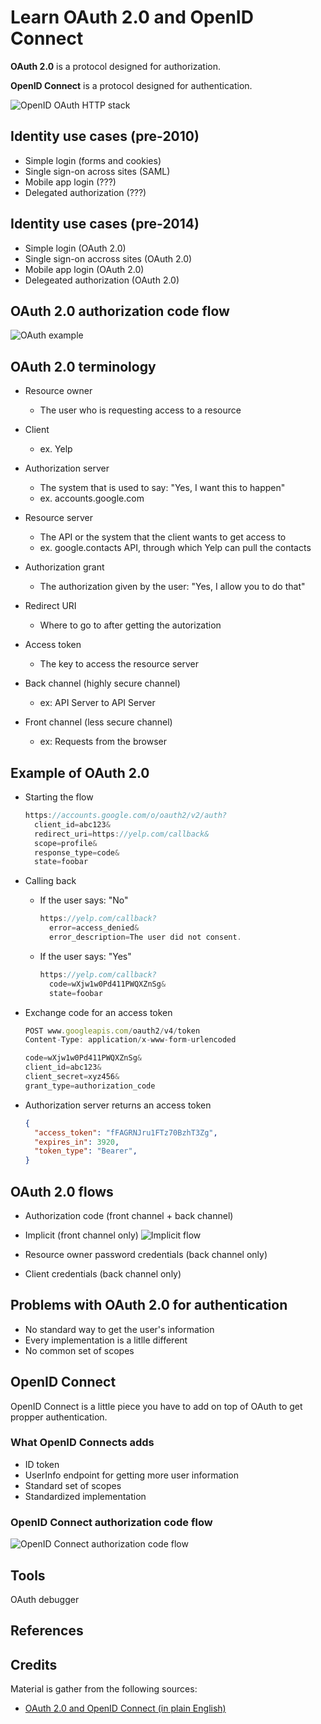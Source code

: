 # Learn OAuth 2.0 and OpenID Connect

**OAuth 2.0** is a protocol designed for authorization.

**OpenID Connect** is a protocol designed for authentication.

![OpenID OAuth HTTP stack](.attachments/openid-oauth-http-stack.png)

## Identity use cases (pre-2010)

- Simple login (forms and cookies)
- Single sign-on across sites (SAML)
- Mobile app login (???)
- Delegated authorization (???)

## Identity use cases (pre-2014)

- Simple login (OAuth 2.0)
- Single sign-on accross sites (OAuth 2.0)
- Mobile app login (OAuth 2.0)
- Delegeated authorization (OAuth 2.0)

## OAuth 2.0 authorization code flow

![OAuth example](.attachments/oauth-authorization-code-flow.svg)

## OAuth 2.0 terminology

- Resource owner
  - The user who is requesting access to a resource

- Client
  - ex. Yelp

- Authorization server
  - The system that is used to say: "Yes, I want this to happen"
  - ex. accounts.google.com

- Resource server
  - The API or the system that the client wants to get access to
  - ex. google.contacts API, through which Yelp can pull the contacts

- Authorization grant
  - The authorization given by the user: "Yes, I allow you to do that"

- Redirect URI
  - Where to go to after getting the autorization

- Access token
  - The key to access the resource server

- Back channel (highly secure channel)
  - ex: API Server to API Server

- Front channel (less secure channel)
  - ex: Requests from the browser

## Example of OAuth 2.0

- Starting the flow

  ```js
  https://accounts.google.com/o/oauth2/v2/auth?
    client_id=abc123&
    redirect_uri=https://yelp.com/callback&
    scope=profile&
    response_type=code&
    state=foobar
  ```

- Calling back
  - If the user says: "No"

      ```js
      https://yelp.com/callback?
        error=access_denied&
        error_description=The user did not consent.
      ```

  - If the user says: "Yes"

      ```js
      https://yelp.com/callback?
        code=wXjw1w0Pd411PWQXZnSg&
        state=foobar
      ```

- Exchange code for an access token

  ```js
  POST www.googleapis.com/oauth2/v4/token
  Content-Type: application/x-www-form-urlencoded

  code=wXjw1w0Pd411PWQXZnSg&
  client_id=abc123&
  client_secret=xyz456&
  grant_type=authorization_code
  ```

- Authorization server returns an access token
  
  ```json
  {
    "access_token": "fFAGRNJru1FTz70BzhT3Zg",
    "expires_in": 3920,
    "token_type": "Bearer",
  }
  ```

## OAuth 2.0 flows

- Authorization code (front channel + back channel)

- Implicit (front channel only)
  ![Implicit flow](.attachments/oauth-implicit-flow.svg)

- Resource owner password credentials (back channel only)

- Client credentials (back channel only)

## Problems with OAuth 2.0 for authentication

- No standard way to get the user's information
- Every implementation is a litlle different
- No common set of scopes

## OpenID Connect

OpenID Connect is a little piece you have to add on top of OAuth to get propper authentication.

### What OpenID Connects adds

- ID token
- UserInfo endpoint for getting more user information
- Standard set of scopes
- Standardized implementation

### OpenID Connect authorization code flow

![OpenID Connect authorization code flow](.attachments/openid-connect-authorization-code-flow.svg)

## Tools

OAuth debugger

## References

## Credits

Material is gather from the following sources:

- [OAuth 2.0 and OpenID Connect (in plain English)](https://www.youtube.com/watch?v=996OiexHze0)
